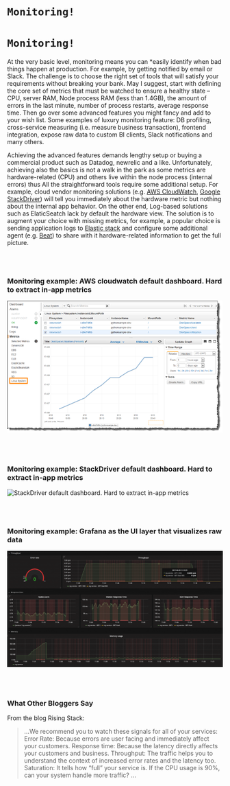 # **`Monitoring!`**
# `Monitoring!`
At the very basic level, monitoring means you can *easily identify when bad things happen at production. For example, by getting notified by email or Slack. The challenge is to choose the right set of tools that will satisfy your requirements without breaking your bank. May I suggest, start with defining the core set of metrics that must be watched to ensure a healthy state – CPU, server RAM,  Node process RAM (less than 1.4GB), the amount of errors in the last minute, number of process restarts, average response time. Then go over some advanced features you might fancy and add to your wish list. Some examples of luxury monitoring feature: DB profiling, cross-service measuring (i.e. measure business transaction), frontend integration, expose raw data to custom BI clients, Slack notifications and many others.

Achieving the advanced features demands lengthy setup or buying a commercial product such as Datadog, newrelic and a like. Unfortunately, achieving also the basics is not a walk in the park as some metrics are hardware-related (CPU) and others live within the node process (internal errors) thus All the straightforward tools require some additional setup. For example, cloud vendor monitoring solutions (e.g. [AWS CloudWatch](https://aws.amazon.com/cloudwatch/), [Google StackDriver](https://cloud.google.com/stackdriver/)) will tell you immediately about the hardware metric but nothing about the internal app behavior. On the other end, Log-based solutions such as ElaticSeatch lack by default the hardware view. The solution is to augment your choice with missing metrics, for example, a popular choice is sending application logs to [Elastic stack](https://www.elastic.co/products) and configure some additional agent (e.g. [Beat](https://www.elastic.co/products)) to share with it hardware-related information to get the full picture.


<br/><br/>


### Monitoring example: AWS cloudwatch default dashboard. Hard to extract in-app metrics

![AWS cloudwatch default dashboard. Hard to extract in-app metrics](/assets/images/monitoring1.png)

<br/><br/>

### Monitoring example: StackDriver default dashboard. Hard to extract in-app metrics

![StackDriver default dashboard. Hard to extract in-app metrics](/assets/images/monitoring2.png)

<br/><br/>

### Monitoring example: Grafana as the UI layer that visualizes raw data

![Grafana as the UI layer that visualizes raw data](/assets/images/monitoring3.png)

<br/><br/>
### What Other Bloggers Say
From the blog Rising Stack:

> …We recommend you to watch these signals for all of your services:
> Error Rate: Because errors are user facing and immediately affect your customers.
> Response time: Because the latency directly affects your customers and business.
> Throughput: The traffic helps you to understand the context of increased error rates and the latency too.
> Saturation: It tells how “full” your service is. If the CPU usage is 90%, can your system handle more traffic? …
